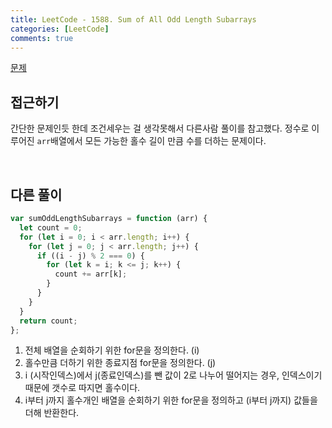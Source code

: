 ```yaml
---
title: LeetCode - 1588. Sum of All Odd Length Subarrays
categories: [LeetCode]
comments: true
---
```


[문제](https://leetcode.com/problems/sum-of-all-odd-length-subarrays/)

## 접근하기

간단한 문제인듯 한데 조건세우는 걸 생각못해서 다른사람 풀이를 참고했다.
정수로 이루어진 `arr`배열에서 모든 가능한 홀수 길이 만큼 수를 더하는 문제이다.

<br>

## 다른 풀이

```js
var sumOddLengthSubarrays = function (arr) {
  let count = 0;
  for (let i = 0; i < arr.length; i++) {
    for (let j = 0; j < arr.length; j++) {
      if ((i - j) % 2 === 0) {
        for (let k = i; k <= j; k++) {
          count += arr[k];
        }
      }
    }
  }
  return count;
};
```

1. 전체 배열을 순회하기 위한 for문을 정의한다. (i)
2. 홀수만큼 더하기 위한 종료지점 for문을 정의한다. (j)
3. i (시작인덱스)에서 j(종료인덱스)를 뺀 값이 2로 나누어 떨어지는 경우, 인덱스이기 때문에 갯수로 따지면 홀수이다.
4. i부터 j까지 홀수개인 배열을 순회하기 위한 for문을 정의하고 (i부터 j까지) 값들을 더해 반환한다.
